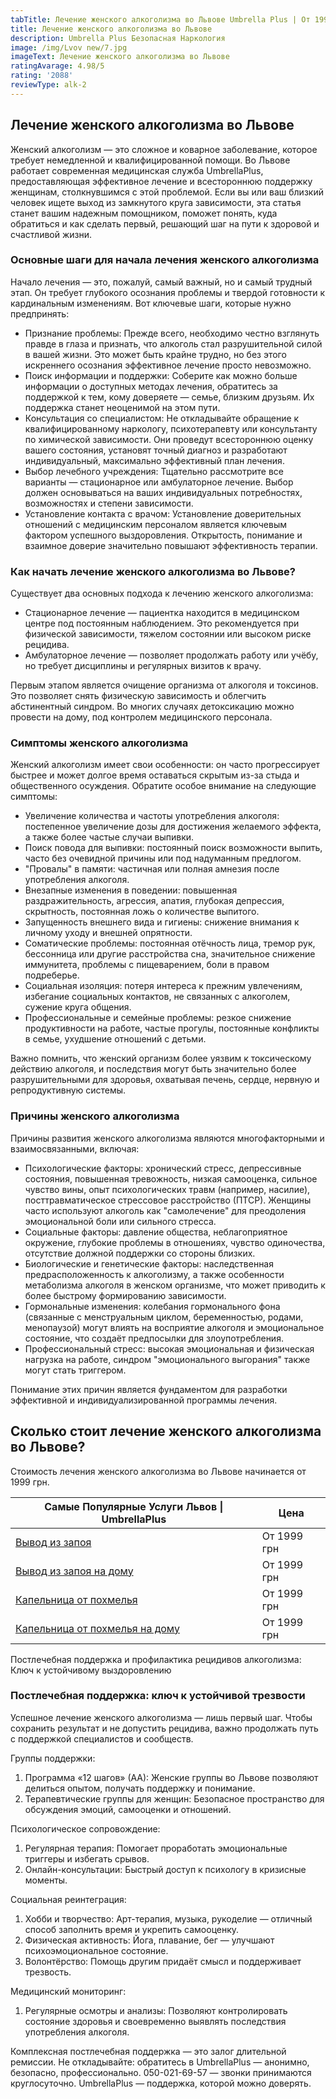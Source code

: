 ```yaml
---
tabTitle: Лечение женского алкоголизма во Львове Umbrella Plus | От 1999 грн
title: Лечение женского алкоголизма во Львове
description: Umbrella Plus Безопасная Наркология
image: /img/Lvov new/7.jpg
imageText: Лечение женского алкоголизма во Львове
ratingAvarage: 4.98/5
rating: '2088'
reviewType: alk-2
---
```


## Лечение женского алкоголизма во Львове

Женский алкоголизм — это сложное и коварное заболевание, которое требует немедленной и квалифицированной помощи. Во Львове работает современная медицинская служба UmbrellaPlus, предоставляющая эффективное лечение и всестороннюю поддержку женщинам, столкнувшимся с этой проблемой. Если вы или ваш близкий человек ищете выход из замкнутого круга зависимости, эта статья станет вашим надежным помощником, поможет понять, куда обратиться и как сделать первый, решающий шаг на пути к здоровой и счастливой жизни.

### Основные шаги для начала лечения женского алкоголизма

Начало лечения — это, пожалуй, самый важный, но и самый трудный этап. Он требует глубокого осознания проблемы и твердой готовности к кардинальным изменениям. Вот ключевые шаги, которые нужно предпринять:

* Признание проблемы: Прежде всего, необходимо честно взглянуть правде в глаза и признать, что алкоголь стал разрушительной силой в вашей жизни. Это может быть крайне трудно, но без этого искреннего осознания эффективное лечение просто невозможно. 
* Поиск информации и поддержки: Соберите как можно больше информации о доступных методах лечения, обратитесь за поддержкой к тем, кому доверяете — семье, близким друзьям. Их поддержка станет неоценимой на этом пути. 
* Консультация со специалистом: Не откладывайте обращение к квалифицированному наркологу, психотерапевту или консультанту по химической зависимости. Они проведут всестороннюю оценку вашего состояния, установят точный диагноз и разработают индивидуальный, максимально эффективный план лечения. 
* Выбор лечебного учреждения: Тщательно рассмотрите все варианты — стационарное или амбулаторное лечение. Выбор должен основываться на ваших индивидуальных потребностях, возможностях и степени зависимости. 
* Установление контакта с врачом: Установление доверительных отношений с медицинским персоналом является ключевым фактором успешного выздоровления. Открытость, понимание и взаимное доверие значительно повышают эффективность терапии. 

### Как начать лечение женского алкоголизма во Львове?

Существует два основных подхода к лечению женского алкоголизма:

* Стационарное лечение — пациентка находится в медицинском центре под постоянным наблюдением. Это рекомендуется при физической зависимости, тяжелом состоянии или высоком риске рецидива. 
* Амбулаторное лечение — позволяет продолжать работу или учёбу, но требует дисциплины и регулярных визитов к врачу. 

Первым этапом является очищение организма от алкоголя и токсинов. Это позволяет снять физическую зависимость и облегчить абстинентный синдром. Во многих случаях детоксикацию можно провести на дому, под контролем медицинского персонала.

### Симптомы женского алкоголизма

Женский алкоголизм имеет свои особенности: он часто прогрессирует быстрее и может долгое время оставаться скрытым из-за стыда и общественного осуждения. Обратите особое внимание на следующие симптомы:

* Увеличение количества и частоты употребления алкоголя: постепенное увеличение дозы для достижения желаемого эффекта, а также более частые случаи выпивки. 
* Поиск повода для выпивки: постоянный поиск возможности выпить, часто без очевидной причины или под надуманным предлогом. 
* "Провалы" в памяти: частичная или полная амнезия после употребления алкоголя. 
* Внезапные изменения в поведении: повышенная раздражительность, агрессия, апатия, глубокая депрессия, скрытность, постоянная ложь о количестве выпитого. 
* Запущенность внешнего вида и гигиены: снижение внимания к личному уходу и внешней опрятности. 
* Соматические проблемы: постоянная отёчность лица, тремор рук, бессонница или другие расстройства сна, значительное снижение иммунитета, проблемы с пищеварением, боли в правом подреберье. 
* Социальная изоляция: потеря интереса к прежним увлечениям, избегание социальных контактов, не связанных с алкоголем, сужение круга общения. 
* Профессиональные и семейные проблемы: резкое снижение продуктивности на работе, частые прогулы, постоянные конфликты в семье, ухудшение отношений с детьми. 

Важно помнить, что женский организм более уязвим к токсическому действию алкоголя, и последствия могут быть значительно более разрушительными для здоровья, охватывая печень, сердце, нервную и репродуктивную системы.

### Причины женского алкоголизма

Причины развития женского алкоголизма являются многофакторными и взаимосвязанными, включая:

* Психологические факторы: хронический стресс, депрессивные состояния, повышенная тревожность, низкая самооценка, сильное чувство вины, опыт психологических травм (например, насилие), посттравматическое стрессовое расстройство (ПТСР). Женщины часто используют алкоголь как "самолечение" для преодоления эмоциональной боли или сильного стресса. 
* Социальные факторы: давление общества, неблагоприятное окружение, глубокие проблемы в отношениях, чувство одиночества, отсутствие должной поддержки со стороны близких. 
* Биологические и генетические факторы: наследственная предрасположенность к алкоголизму, а также особенности метаболизма алкоголя в женском организме, что может приводить к более быстрому формированию зависимости. 
* Гормональные изменения: колебания гормонального фона (связанные с менструальным циклом, беременностью, родами, менопаузой) могут влиять на восприятие алкоголя и эмоциональное состояние, что создаёт предпосылки для злоупотребления. 
* Профессиональный стресс: высокая эмоциональная и физическая нагрузка на работе, синдром "эмоционального выгорания" также могут стать триггером. 

Понимание этих причин является фундаментом для разработки эффективной и индивидуализированной программы лечения.

## Сколько стоит лечение женского алкоголизма во Львове?

Стоимость лечения женского алкоголизма во Львове начинается от 1999 грн.

| Самые Популярные Услуги Львов \| UmbrellaPlus                                                           | Цена        |
| ------------------------------------------------------------------------------------------------------- | ----------- |
| [Вывод из запоя](https://umbrella-plus.com.ua/lviv/vivod-iz-zapoia-lvov/)                               | От 1999 грн |
| [Вывод из запоя на дому](https://umbrella-plus.com.ua/lviv/vivod-iz-zapoia-na-domy-lvov/)               | От 1999 грн |
| [Капельница от похмелья](https://umbrella-plus.com.ua/lviv/kapelnica_ot_alkogola_v-lvov/)               | От 1999 грн |
| [Капельница от похмелья на дому](https://umbrella-plus.com.ua/lviv/kapelnica_ot_alkogola_na-domy-lvov/) | От 1999 грн |

Постлечебная поддержка и профилактика рецидивов алкоголизма: Ключ к устойчивому выздоровлению

### Постлечебная поддержка: ключ к устойчивой трезвости

Успешное лечение женского алкоголизма — лишь первый шаг. Чтобы сохранить результат и не допустить рецидива, важно продолжать путь с поддержкой специалистов и сообществ.

Группы поддержки: 

1. Программа «12 шагов» (АА): Женские группы во Львове позволяют делиться опытом, получать поддержку и понимание.
2. Терапевтические группы для женщин: Безопасное пространство для обсуждения эмоций, самооценки и отношений.

Психологическое сопровождение: 

1. Регулярная терапия: Помогает проработать эмоциональные триггеры и избегать срывов.
2. Онлайн-консультации: Быстрый доступ к психологу в кризисные моменты.

Социальная реинтеграция: 

1. Хобби и творчество: Арт-терапия, музыка, рукоделие — отличный способ заполнить время и укрепить самооценку.
2. Физическая активность: Йога, плавание, бег — улучшают психоэмоциональное состояние.
3. Волонтёрство: Помощь другим придаёт смысл и поддерживает трезвость.

Медицинский мониторинг: 

1. Регулярные осмотры и анализы: Позволяют контролировать состояние здоровья и своевременно выявлять последствия употребления алкоголя.

Комплексная постлечебная поддержка — это залог длительной ремиссии.
Не откладывайте: обратитесь в UmbrellaPlus — анонимно, безопасно, профессионально.
050-021-69-57 — звонки принимаются круглосуточно.
UmbrellaPlus — поддержка, которой можно доверять.
